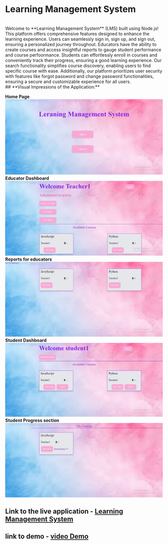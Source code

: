 # **Learning Management System**
<br>
Welcome to **Learning Management System** (LMS) built using Node.js! This platform offers comprehensive features designed to enhance the learning experience. Users can seamlessly sign in, sign up, and sign out, ensuring a personalized journey throughout. Educators have the ability to create courses and access insightful reports to gauge student performance and course perfoormance. Students can effortlessly enroll in courses and conveniently track their progress, ensuring a good learning experience. Our search functionality simplifies course discovery, enabling users to find specific course with ease. Additionally, our platform prioritizes user security with features like forgot password and change password functionalities, ensuring a secure and customizable experience for all users.

<br>
## **Visual Impressions of the Application:**

**Home Page** ![Home Page](/projectimages/homepage.png)
**Educator Dashboard** ![Educator Dashboard](/projectimages/Educator-Dashboard.png)
**Reports for educators** ![Reports for educators](/projectimages/report.png)
**Student Dashboard** ![Student Dashboard](/projectimages/Student-Dashboard.png)
**Student Progress section** ![Student Progress section](/projectimages/student-report.png)
<br>

## Link to the live application - <a target="blank" href="https://learning-management-system-kbrl.onrender.com/">Learning Management System </a>
## link to demo - <a target="blank" href="#/">video Demo</a>